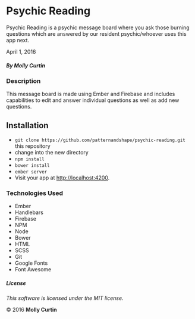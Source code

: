 # Psychic Reading

Psychic Reading is a psychic message board where you ask those burning questions which are answered by our resident psychic/whoever uses this app next.

April 1, 2016

##### By Molly Curtin

### Description

This message board is made using Ember and Firebase and includes capabilities to edit and answer individual questions as well as add new questions.

## Installation

* `git clone https://github.com/patternandshape/psychic-reading.git` this repository
*  change into the new directory
* `npm install`
* `bower install`
* `ember server`
* Visit your app at [http://localhost:4200](http://localhost:4200).

### Technologies Used

* Ember
* Handlebars
 * Firebase
* NPM
* Node
* Bower
* HTML
* SCSS
* Git
* Google Fonts
* Font Awesome

##### License

*This software is licensed under the MIT license.*

&copy; 2016 **Molly Curtin**
